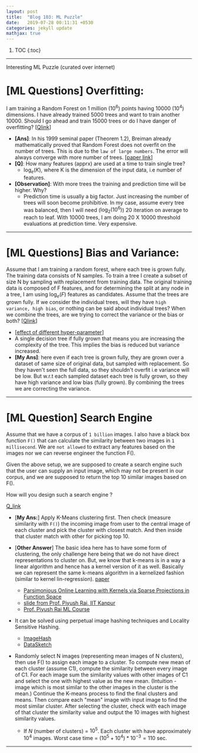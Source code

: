 ```yaml
---
layout: post
title:  "Blog 103: ML Puzzle"
date:   2019-07-28 00:11:31 +0530
categories: jekyll update
mathjax: true
---
```


1. TOC
{:toc}
---

Interesting ML Puzzle (curated over internet)

# [ML Questions] Overfitting: 

I am training a Random Forest on 1 million ($10^6$) points having 10000 ($10^4$) dimensions. I have already trained 5000 trees and want to train another 10000. Should I go ahead and train 15000 trees or do I have danger of overfitting? [[Qlink](https://www.linkedin.com/feed/update/urn:li:activity:6498386172857933824/)]

- **[Ans]**: In his 1999 seminal paper (Theorem 1.2), Breiman already mathematically proved that Random Forest does not overfit on the number of trees. This is due to the `law of large numbers`. The error will always converge with more number of trees. [[paper link](https://www.stat.berkeley.edu/~breiman/random-forests.pdf)]
- **[Q]**:  How many features (apprx) are used at a time to train single tree? 
  - $\log_e(K)$, where K is the dimension of the input data, i.e number of features.
- **[Observation]**: With more trees the training and prediction time will be higher. Why?
  - Prediction time is usually a big factor. Just increasing the number of trees will  soon become prohibitive. In my case, assume every tree was balanced, then I will need ($\log_2(10^6)$) 20 iteration on average to reach to leaf. With 10000 trees, I am doing 20 X 10000 threshold evaluations at prediction time. Very expensive.

----

# [ML Questions] Bias and Variance: 

Assume that I am training a random forest, where each tree is grown fully. The training data consists of N samples. To train a tree I create a subset of size N by sampling with replacement from training data.
The original training data is composed of F features, and for determining the split at any node in a tree, I am using $\log_e(F)$ features as candidates.
Assume that the trees are grown fully.
If we consider the individual trees, will they have `high variance, high bias`, or nothing can be said about individual trees?
When we combine the trees, are we trying to correct the variance or the bias or both? [[Qlink](https://www.linkedin.com/feed/update/urn:li:activity:6497416642216198144/)]

- [[effect of different hyper-parameter](https://towardsdatascience.com/random-forests-and-the-bias-variance-tradeoff-3b77fee339b4)]
-  A single decision tree if fully grown that means you are increasing the complexity of the tree. This implies the bias is reduced but variance increased.
- **[My Ans]**: here even if each tree is grown fully, they are grown over a dataset of same size of original data, but sampled with replacement. So they haven't seen the full data, so they shouldn't overfit i.e variance will be low. But w.r.t each sampled dataset each tree is fully grown, so they have high variance and low bias (fully grown). By combining the trees we are correcting the variance. 

----

# [ML Question] Search Engine

Assume that we have a corpus of `1 billion` images. I also have a black box function `F()` that can calculate the similarity between two images in `1 millisecond`. We are `not allowed` to extract any features based on the images nor we can reverse engineer the function F().

Given the above setup, we are supposed to create a search engine such that the user can supply an input image, which may not be present in our corpus, and we are supposed to return the top 10 similar images based on F().

How will you design such a search engine ?

[Q_link](https://www.linkedin.com/posts/arahul_mlquestion-similarityfunction-ml-activity-6564546445360361472-r1YS)

- [**My Ans:**] Apply K-Means clustering first. Then check (measure similarity with `F()`) the incoming image from user to the central image of each cluster and pick the cluster with closest match. And then inside that cluster match with other for picking top 10.
- [**Other Answer**] The basic idea here has to have some form of clustering, the only challenge here being that we do not have direct representations to cluster on. But, we know that k-means is in a way a linear algorithm and hence has a kernel version of it as well. Basically we can represent the same k-means algorithm in a kernelized fashion (similar to kernel lin-regression). [paper](https://dl.acm.org/citation.cfm?id=1014118)
  - [Parsimonious Online Learning with Kernels via Sparse Projections in Function Space](https://arxiv.org/abs/1612.04111)
  - [slide from Prof. Piyush Rai, IIT Kanpur](https://cse.iitk.ac.in/users/piyush/courses/ml_autumn16/771A_lec10_slides.pdf)
  - [Prof. Piyush Rai ML Course](https://www.cse.iitk.ac.in/users/piyush/courses/ml_autumn16/ML.html)

- It can be solved using perpetual image hashing techniques and Locality Sensitive Hashing. 
  - [ImageHash](https://github.com/JohannesBuchner/imagehash)
  - [DataSketch](https://github.com/ekzhu/datasketch)

- Randomly select N images (representing mean images of N clusters), then use F() to assign each image to a cluster. 
To compute new mean of each cluster (assume C1), compute the similarity between every image of C1. For each image sum the similarity values with other images of C1 and select the one with highest value as the new mean. (Intuition - image which is most similar to the other images in the cluster is the mean.)
Continue the K-means process to find the final clusters and means. 
Then compare each "mean" image with input image to find the most similar cluster. After selecting the cluster, check with each image of that cluster the similarity value and output the 10 images with highest similarity values.
  - If $N$ (number of clusters) = $10^5$.
Each cluster with have approximately $10^4$ images.
Worst case time = $(10^5 + 10^4) * 10^{-3} = 110$ sec. 

----